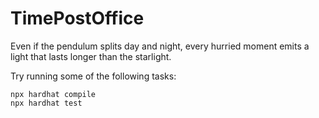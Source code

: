 
# TimePostOffice

Even if the pendulum splits day and night, every hurried moment emits a light that lasts longer than the starlight.

Try running some of the following tasks:

```shell
npx hardhat compile
npx hardhat test
```
